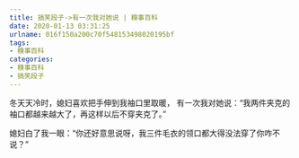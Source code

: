 ```yaml
---
title: 搞笑段子->有一次我对她说 | 糗事百科
date: 2020-01-13 03:31:25
urlname: 016f150a200c70f548153498020195bf
tags: 
- 糗事百科
categories:
- 糗事百科
- 搞笑段子
---
```

冬天天冷时，媳妇喜欢把手伸到我袖口里取暖， 有一次我对她说：“我两件夹克的袖口都越来越大了，再这样以后不穿夹克了。”

媳妇白了我一眼：“你还好意思说呀，我三件毛衣的领口都大得没法穿了你咋不说？”


